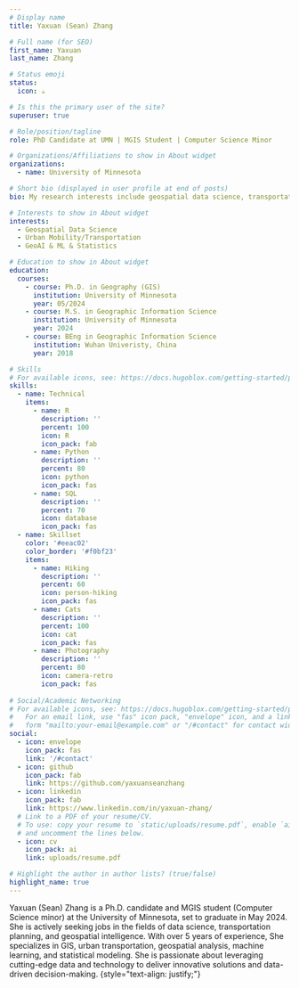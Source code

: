 ```yaml
---
# Display name
title: Yaxuan (Sean) Zhang

# Full name (for SEO)
first_name: Yaxuan
last_name: Zhang

# Status emoji
status:
  icon: ☕️

# Is this the primary user of the site?
superuser: true

# Role/position/tagline
role: PhD Candidate at UMN | MGIS Student | Computer Science Minor

# Organizations/Affiliations to show in About widget
organizations:
  - name: University of Minnesota

# Short bio (displayed in user profile at end of posts)
bio: My research interests include geospatial data science, transportation planning, and GeoAI.

# Interests to show in About widget
interests:
  - Geospatial Data Science
  - Urban Mobility/Transportation
  - GeoAI & ML & Statistics

# Education to show in About widget
education:
  courses:
    - course: Ph.D. in Geography (GIS)
      institution: University of Minnesota
      year: 05/2024
    - course: M.S. in Geographic Information Science
      institution: University of Minnesota
      year: 2024 
    - course: BEng in Geographic Information Science
      institution: Wuhan Univeristy, China
      year: 2018

# Skills
# For available icons, see: https://docs.hugoblox.com/getting-started/page-builder/#icons
skills:
  - name: Technical
    items:
      - name: R
        description: ''
        percent: 100
        icon: R
        icon_pack: fab
      - name: Python
        description: ''
        percent: 80
        icon: python
        icon_pack: fas
      - name: SQL
        description: ''
        percent: 70
        icon: database
        icon_pack: fas
  - name: Skillset
    color: '#eeac02'
    color_border: '#f0bf23'
    items:
      - name: Hiking
        description: ''
        percent: 60
        icon: person-hiking
        icon_pack: fas
      - name: Cats
        description: ''
        percent: 100
        icon: cat
        icon_pack: fas
      - name: Photography
        description: ''
        percent: 80
        icon: camera-retro
        icon_pack: fas
        
# Social/Academic Networking
# For available icons, see: https://docs.hugoblox.com/getting-started/page-builder/#icons
#   For an email link, use "fas" icon pack, "envelope" icon, and a link in the
#   form "mailto:your-email@example.com" or "/#contact" for contact widget.
social:
  - icon: envelope
    icon_pack: fas
    link: '/#contact'
  - icon: github
    icon_pack: fab
    link: https://github.com/yaxuanseanzhang
  - icon: linkedin
    icon_pack: fab
    link: https://www.linkedin.com/in/yaxuan-zhang/
  # Link to a PDF of your resume/CV.
  # To use: copy your resume to `static/uploads/resume.pdf`, enable `ai` icons in `params.yaml`,
  # and uncomment the lines below.
  - icon: cv
    icon_pack: ai
    link: uploads/resume.pdf

# Highlight the author in author lists? (true/false)
highlight_name: true
---
```


Yaxuan (Sean) Zhang is a Ph.D. candidate and MGIS student (Computer Science minor) at the University of Minnesota, set to graduate in May 2024. She is actively seeking jobs in the fields of data science, transportation planning, and geospatial intelligence. With over 5 years of experience, She specializes in GIS, urban transportation, geospatial analysis, machine learning, and statistical modeling. She is passionate about leveraging cutting-edge data and technology to deliver innovative solutions and data-driven decision-making. 
{style="text-align: justify;"}
